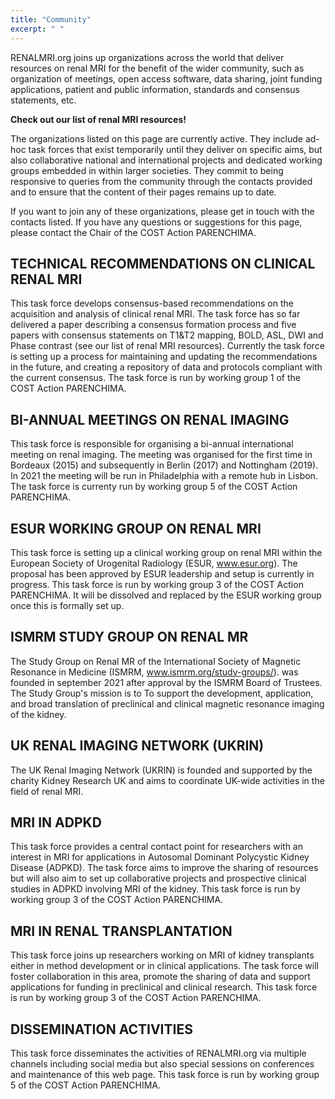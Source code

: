 ```yaml
---
title: "Community"
excerpt: " "
---
```


RENALMRI.org joins up organizations across the world that deliver resources on renal MRI for the benefit of the wider community, such as organization of meetings, open access software, data sharing, joint funding applications, patient and public information, standards and consensus statements, etc. 

**Check out our list of renal MRI resources!**

The organizations listed on this page are currently active. They include ad-hoc task forces that exist temporarily until they deliver on specific aims, but also collaborative national and international projects and dedicated working groups embedded in within larger societies. They commit to being responsive to queries from the community through the contacts provided and to ensure that the content of their pages remains up to date.  

If you want to join any of these organizations, please get in touch with the contacts listed. If you have any questions or suggestions for this page, please contact the Chair of the COST Action PARENCHIMA.

## TECHNICAL RECOMMENDATIONS ON CLINICAL RENAL MRI
This task force develops consensus-based recommendations on the acquisition and analysis of clinical renal MRI. The task force has so far delivered a paper describing a consensus formation process and five papers with consensus statements on T1&T2 mapping, BOLD, ASL, DWI and Phase contrast (see our list of renal MRI resources). Currently the task force is setting up a process for maintaining and updating the recommendations in the future, and creating a repository of data and protocols compliant with the current consensus. The task force is run by working group 1 of the COST Action PARENCHIMA. 

## BI-ANNUAL MEETINGS ON RENAL IMAGING
This task force is responsible for organising a bi-annual international meeting on renal imaging. The meeting was organised for the first time in Bordeaux (2015) and subsequently in Berlin (2017) and Nottingham (2019). In 2021 the meeting will be run in Philadelphia with a remote hub in Lisbon. The task force is currenty run by working group 5 of the COST Action PARENCHIMA.

## ESUR WORKING GROUP ON RENAL MRI
This task force is setting up a clinical working group on renal MRI within the European Society of Urogenital Radiology (ESUR, www.esur.org). The proposal has been approved by ESUR leadership and setup is currently in progress. This task force is run by working group 3 of the COST Action PARENCHIMA. It will be dissolved and replaced by the ESUR working group once this is formally set up.

## ISMRM STUDY GROUP ON RENAL MR
The Study Group on Renal MR of the International Society of Magnetic Resonance in Medicine (ISMRM, www.ismrm.org/study-groups/). was founded in september 2021 after approval by the ISMRM Board of Trustees. The Study Group's mission is to To support the development, application, and broad translation of preclinical and clinical magnetic resonance imaging of the kidney. 

## UK RENAL IMAGING NETWORK (UKRIN)
The UK Renal Imaging Network (UKRIN) is founded and supported by the charity Kidney Research UK and aims to coordinate UK-wide activities in the field of renal MRI. 

## MRI IN ADPKD
This task force provides a central contact point for researchers with an interest in MRI for applications in Autosomal Dominant Polycystic Kidney Disease (ADPKD). The task force aims to improve the sharing of resources but will also aim to set up collaborative projects and prospective clinical studies in ADPKD involving MRI of the kidney. This task force is run by working group 3 of the COST Action PARENCHIMA.

## MRI IN RENAL TRANSPLANTATION
This task force joins up researchers working on MRI of kidney transplants either in method development or in clinical applications. The task force will foster collaboration in this area, promote the sharing of data and support applications for funding in preclinical and clinical research. This task force is run by working group 3 of the COST Action PARENCHIMA.

## DISSEMINATION ACTIVITIES
This task force disseminates the activities of RENALMRI.org via multiple channels including social media but also special sessions on conferences and maintenance of this web page. This task force is run by working group 5 of the COST Action PARENCHIMA.